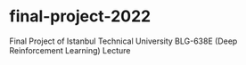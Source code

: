 # final-project-2022
Final Project of Istanbul Technical University BLG-638E (Deep Reinforcement Learning) Lecture

